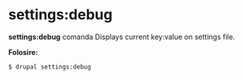 # settings:debug
**settings:debug** comanda Displays current key:value on settings file.

**Folosire:**
```
$ drupal settings:debug 
```
